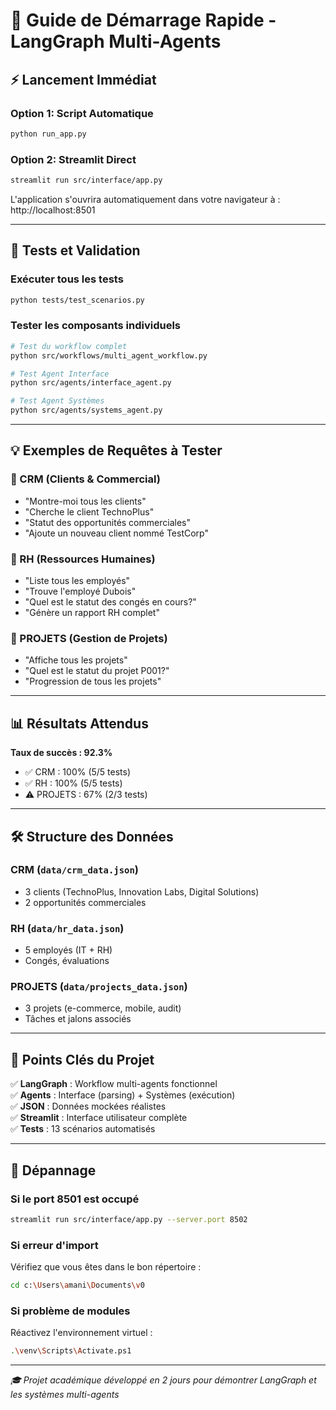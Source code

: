 # 🚀 Guide de Démarrage Rapide - LangGraph Multi-Agents

## ⚡ Lancement Immédiat

### Option 1: Script Automatique
```bash
python run_app.py
```

### Option 2: Streamlit Direct  
```bash
streamlit run src/interface/app.py
```

L'application s'ouvrira automatiquement dans votre navigateur à : http://localhost:8501

---

## 🧪 Tests et Validation

### Exécuter tous les tests
```bash
python tests/test_scenarios.py
```

### Tester les composants individuels
```bash
# Test du workflow complet
python src/workflows/multi_agent_workflow.py

# Test Agent Interface
python src/agents/interface_agent.py

# Test Agent Systèmes  
python src/agents/systems_agent.py
```

---

## 💡 Exemples de Requêtes à Tester

### 🔵 CRM (Clients & Commercial)
- "Montre-moi tous les clients"
- "Cherche le client TechnoPlus" 
- "Statut des opportunités commerciales"
- "Ajoute un nouveau client nommé TestCorp"

### 🔵 RH (Ressources Humaines)
- "Liste tous les employés"
- "Trouve l'employé Dubois"
- "Quel est le statut des congés en cours?"
- "Génère un rapport RH complet"

### 🔵 PROJETS (Gestion de Projets)
- "Affiche tous les projets"
- "Quel est le statut du projet P001?"
- "Progression de tous les projets"

---

## 📊 Résultats Attendus

**Taux de succès : 92.3%**
- ✅ CRM : 100% (5/5 tests)
- ✅ RH : 100% (5/5 tests) 
- ⚠️ PROJETS : 67% (2/3 tests)

---

## 🛠️ Structure des Données

### CRM (`data/crm_data.json`)
- 3 clients (TechnoPlus, Innovation Labs, Digital Solutions)
- 2 opportunités commerciales

### RH (`data/hr_data.json`) 
- 5 employés (IT + RH)
- Congés, évaluations

### PROJETS (`data/projects_data.json`)
- 3 projets (e-commerce, mobile, audit)
- Tâches et jalons associés

---

## 🎯 Points Clés du Projet

✅ **LangGraph** : Workflow multi-agents fonctionnel  
✅ **Agents** : Interface (parsing) + Systèmes (exécution)  
✅ **JSON** : Données mockées réalistes  
✅ **Streamlit** : Interface utilisateur complète  
✅ **Tests** : 13 scénarios automatisés  

---

## 🔧 Dépannage

### Si le port 8501 est occupé
```bash
streamlit run src/interface/app.py --server.port 8502
```

### Si erreur d'import
Vérifiez que vous êtes dans le bon répertoire :
```bash
cd c:\Users\amani\Documents\v0
```

### Si problème de modules
Réactivez l'environnement virtuel :
```bash
.\venv\Scripts\Activate.ps1
```

---

*🎓 Projet académique développé en 2 jours pour démontrer LangGraph et les systèmes multi-agents*
